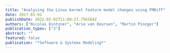 ```yaml
---
title: "Analysing the Linux kernel feature model changes using FMDiff"
date: 2017-01-01
publishDate: 2022-02-02T11:00:27.756164Z
authors: ["Nicolas Dintzner", "Arie van Deursen", "Martin Pinzger"]
publication_types: ["2"]
abstract: ""
featured: false
publication: "*Software & Systems Modeling*"
---
```


